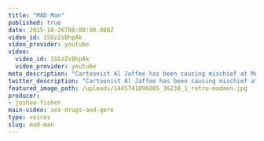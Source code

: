 ```yaml
---
title: "MAD Man"
published: true
date: 2015-10-26T00:00:00.000Z
video_id: 1SGzZsBhpAk
video_provider: youtube
video:
  video_id: 1SGzZsBhpAk
  video_provider: youtube
meta_description: "Cartoonist Al Jaffee has been causing mischief at MAD Magazine for decades and at 94-years-old, he's as irreverent as ever. A new series of Retro Report short docs produced for Facebook. "
twitter_description: "Cartoonist Al Jaffee has been causing mischief at MAD Magazine for decades and at 94-years-old, he's as irreverent as ever. A new series of Retro Report short docs produced for Facebook. "
featured_image_path: /uploads/1445741896005_36238_1_retro-madmen.jpg
producer:
- joshua-fisher
main-video: sex-drugs-and-gore
type: voices
slug: mad-man
---
```

